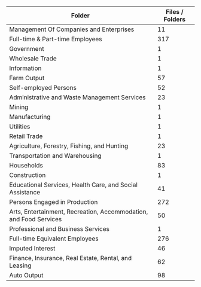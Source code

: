 | Folder                                                            |   Files / Folders |
|-------------------------------------------------------------------|-------------------|
| Management Of Companies and Enterprises                           |                11 |
| Full-time & Part-time Employees                                   |               317 |
| Government                                                        |                 1 |
| Wholesale Trade                                                   |                 1 |
| Information                                                       |                 1 |
| Farm Output                                                       |                57 |
| Self-employed Persons                                             |                52 |
| Administrative and Waste Management Services                      |                23 |
| Mining                                                            |                 1 |
| Manufacturing                                                     |                 1 |
| Utilities                                                         |                 1 |
| Retail Trade                                                      |                 1 |
| Agriculture, Forestry, Fishing, and Hunting                       |                23 |
| Transportation and Warehousing                                    |                 1 |
| Households                                                        |                83 |
| Construction                                                      |                 1 |
| Educational Services, Health Care, and Social Assistance          |                41 |
| Persons Engaged in Production                                     |               272 |
| Arts, Entertainment, Recreation, Accommodation, and Food Services |                50 |
| Professional and Business Services                                |                 1 |
| Full-time Equivalent Employees                                    |               276 |
| Imputed Interest                                                  |                46 |
| Finance, Insurance, Real Estate, Rental, and Leasing              |                62 |
| Auto Output                                                       |                98 |